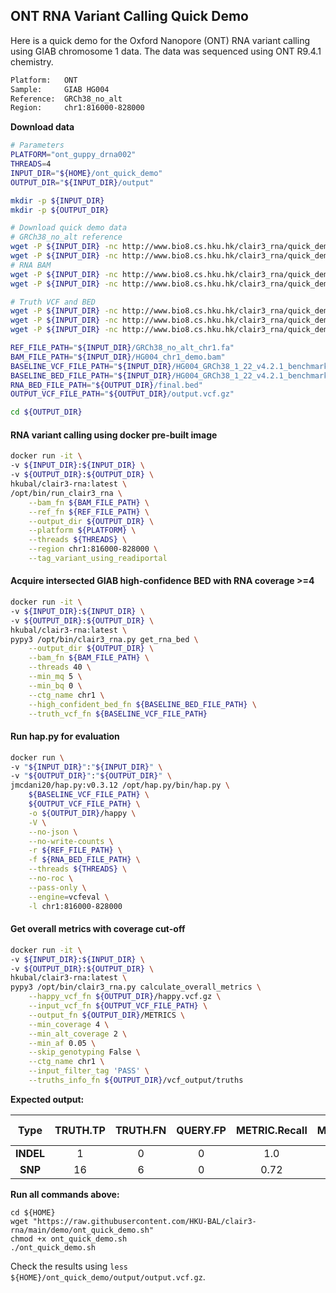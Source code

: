 ## ONT RNA Variant Calling Quick Demo
Here is a quick demo for the Oxford Nanopore (ONT) RNA variant calling using GIAB chromosome 1 data. The data was sequenced using ONT R9.4.1 chemistry.
```bash
Platform:   ONT
Sample:     GIAB HG004
Reference:  GRCh38_no_alt
Region:     chr1:816000-828000
```

**Download data**

```bash
# Parameters
PLATFORM="ont_guppy_drna002"
THREADS=4
INPUT_DIR="${HOME}/ont_quick_demo"
OUTPUT_DIR="${INPUT_DIR}/output"

mkdir -p ${INPUT_DIR}
mkdir -p ${OUTPUT_DIR}

# Download quick demo data
# GRCh38_no_alt reference
wget -P ${INPUT_DIR} -nc http://www.bio8.cs.hku.hk/clair3_rna/quick_demo/ont/GRCh38_no_alt_chr1.fa
wget -P ${INPUT_DIR} -nc http://www.bio8.cs.hku.hk/clair3_rna/quick_demo/ont/GRCh38_no_alt_chr1.fa.fai
# RNA BAM
wget -P ${INPUT_DIR} -nc http://www.bio8.cs.hku.hk/clair3_rna/quick_demo/ont/HG004_chr1_demo.bam
wget -P ${INPUT_DIR} -nc http://www.bio8.cs.hku.hk/clair3_rna/quick_demo/ont/HG004_chr1_demo.bam.bai

# Truth VCF and BED
wget -P ${INPUT_DIR} -nc http://www.bio8.cs.hku.hk/clair3_rna/quick_demo/ont/HG004_GRCh38_1_22_v4.2.1_benchmark_chr1.vcf.gz
wget -P ${INPUT_DIR} -nc http://www.bio8.cs.hku.hk/clair3_rna/quick_demo/ont/HG004_GRCh38_1_22_v4.2.1_benchmark_chr1.vcf.gz.tbi
wget -P ${INPUT_DIR} -nc http://www.bio8.cs.hku.hk/clair3_rna/quick_demo/ont/HG004_GRCh38_1_22_v4.2.1_benchmark_chr1.bed

REF_FILE_PATH="${INPUT_DIR}/GRCh38_no_alt_chr1.fa"
BAM_FILE_PATH="${INPUT_DIR}/HG004_chr1_demo.bam"
BASELINE_VCF_FILE_PATH="${INPUT_DIR}/HG004_GRCh38_1_22_v4.2.1_benchmark_chr1.vcf.gz"
BASELINE_BED_FILE_PATH="${INPUT_DIR}/HG004_GRCh38_1_22_v4.2.1_benchmark_chr1.bed"
RNA_BED_FILE_PATH="${OUTPUT_DIR}/final.bed"
OUTPUT_VCF_FILE_PATH="${OUTPUT_DIR}/output.vcf.gz"

cd ${OUTPUT_DIR}
```

#### RNA variant calling using docker pre-built image

```bash
docker run -it \
-v ${INPUT_DIR}:${INPUT_DIR} \
-v ${OUTPUT_DIR}:${OUTPUT_DIR} \
hkubal/clair3-rna:latest \
/opt/bin/run_clair3_rna \
    --bam_fn ${BAM_FILE_PATH} \
    --ref_fn ${REF_FILE_PATH} \
    --output_dir ${OUTPUT_DIR} \
    --platform ${PLATFORM} \
    --threads ${THREADS} \
    --region chr1:816000-828000 \
    --tag_variant_using_readiportal
```

#### **Acquire intersected GIAB high-confidence BED with RNA coverage >=4**

```bash
docker run -it \
-v ${INPUT_DIR}:${INPUT_DIR} \
-v ${OUTPUT_DIR}:${OUTPUT_DIR} \
hkubal/clair3-rna:latest \
pypy3 /opt/bin/clair3_rna.py get_rna_bed \
    --output_dir ${OUTPUT_DIR} \
    --bam_fn ${BAM_FILE_PATH} \
    --threads 40 \
    --min_mq 5 \
    --min_bq 0 \
    --ctg_name chr1 \
    --high_confident_bed_fn ${BASELINE_BED_FILE_PATH} \
    --truth_vcf_fn ${BASELINE_VCF_FILE_PATH}
```

#### **Run hap.py for evaluation**

```bash
docker run \
-v "${INPUT_DIR}":"${INPUT_DIR}" \
-v "${OUTPUT_DIR}":"${OUTPUT_DIR}" \
jmcdani20/hap.py:v0.3.12 /opt/hap.py/bin/hap.py \
    ${BASELINE_VCF_FILE_PATH} \
    ${OUTPUT_VCF_FILE_PATH} \
    -o ${OUTPUT_DIR}/happy \
    -V \
    --no-json \
    --no-write-counts \
    -r ${REF_FILE_PATH} \
    -f ${RNA_BED_FILE_PATH} \
    --threads ${THREADS} \
    --no-roc \
    --pass-only \
    --engine=vcfeval \
    -l chr1:816000-828000
```

#### **Get overall metrics with coverage cut-off**

```bash
docker run -it \
-v ${INPUT_DIR}:${INPUT_DIR} \
-v ${OUTPUT_DIR}:${OUTPUT_DIR} \
hkubal/clair3-rna:latest \
pypy3 /opt/bin/clair3_rna.py calculate_overall_metrics \
    --happy_vcf_fn ${OUTPUT_DIR}/happy.vcf.gz \
    --input_vcf_fn ${OUTPUT_VCF_FILE_PATH} \
    --output_fn ${OUTPUT_DIR}/METRICS \
    --min_coverage 4 \
    --min_alt_coverage 2 \
    --min_af 0.05 \
    --skip_genotyping False \
    --ctg_name chr1 \
    --input_filter_tag 'PASS' \
    --truths_info_fn ${OUTPUT_DIR}/vcf_output/truths
```

**Expected output:**

|   Type    | TRUTH.TP | TRUTH.FN | QUERY.FP | METRIC.Recall | METRIC.Precision | METRIC.F1-Score |
| :-------: | :------: | :------: | :------: | :-----------: | :--------------: | :-------------: |
| **INDEL** |    1     |    0     |    0     |      1.0      |       1.0        |       1.0       |
|  **SNP**  |    16    |    6     |    0     |     0.72      |       1.0        |      0.84       |

**Run all commands above:**

```
cd ${HOME}
wget "https://raw.githubusercontent.com/HKU-BAL/clair3-rna/main/demo/ont_quick_demo.sh"
chmod +x ont_quick_demo.sh
./ont_quick_demo.sh
```

Check the results using `less ${HOME}/ont_quick_demo/output/output.vcf.gz`.
